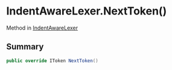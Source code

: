 # IndentAwareLexer.NextToken()

Method in [IndentAwareLexer](/docs/api/csharp/yarn.compiler.indentawarelexer.md)

## Summary



```csharp
public override IToken NextToken()
```

